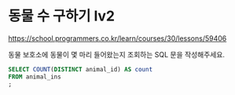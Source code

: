 # 동물 수 구하기 lv2
https://school.programmers.co.kr/learn/courses/30/lessons/59406

동물 보호소에 동물이 몇 마리 들어왔는지 조회하는 SQL 문을 작성해주세요.

```sql
SELECT COUNT(DISTINCT animal_id) AS count
FROM animal_ins
;
```
